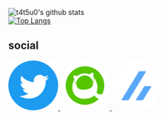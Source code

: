 ![t4t5u0's github stats](https://github-readme-stats.vercel.app/api?username=t4t5u0&show_icons=true&count_private=true)  
[![Top Langs](https://github-readme-stats.vercel.app/api/top-langs/?username=t4t5u0&layout=compact&hide=jupyter%20notebook&langs_count=8)](https://github.com/anuraghazra/github-readme-stats)

## social

<a href="https://twitter.com/i4mwh4ti4m" target="_blank">
  <img src="img/twitter.png"
       width="100"
       height="100">
</a>
<a href="https://qiita.com/t4t5u0" target="_blank">
  <img src="img/qiita.png"
       width="100"
       height="100"
       style=border-radius:50%>
</a>
<a href="https://zenn.dev/t4t5u0" target="_blank">
  <img src="img/zenn.png"\
       width="100"
       height="100"
       style=border-radius:50%>
</a>

